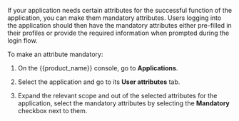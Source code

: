 <!-- markdownlint-disable-next-line -->
If your application needs certain attributes for the successful function of the application, you can make them mandatory attributes. Users logging into the application should then have the mandatory attributes either pre-filled in their profiles or provide the required information when prompted during the login flow.

To make an attribute mandatory:

1. On the {{product_name}} console, go to **Applications**.

2. Select the application and go to its **User attributes** tab.

3. Expand the relevant scope and out of the selected attributes for the application, select the mandatory attributes by selecting the **Mandatory** checkbox next to them.